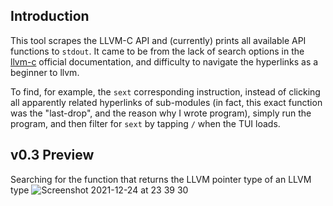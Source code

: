 ## Introduction

This tool scrapes the LLVM-C API and (currently) prints all available API
functions to `stdout`. It came to be from the lack of search options in the
[llvm-c](https://llvm.org/doxygen/group__LLVMC.html) official documentation, and
difficulty to navigate the hyperlinks as a beginner to llvm.

To find, for example, the `sext` corresponding instruction, instead of clicking
all apparently related hyperlinks of sub-modules (in
fact, this exact function was the "last-drop", and the reason why I wrote
program), simply run the program, and then filter for `sext` by tapping `/` when the TUI loads.

## v0.3 Preview

Searching for the function that returns the LLVM pointer type of an LLVM type
![Screenshot 2021-12-24 at 23 39 30](https://user-images.githubusercontent.com/21295306/147374322-b5833e04-1300-4b0f-b152-d2f91e970118.png)
